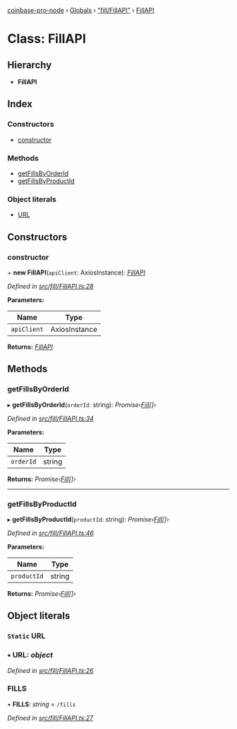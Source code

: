 [coinbase-pro-node](../README.md) › [Globals](../globals.md) › ["fill/FillAPI"](../modules/_fill_fillapi_.md) › [FillAPI](_fill_fillapi_.fillapi.md)

# Class: FillAPI

## Hierarchy

- **FillAPI**

## Index

### Constructors

- [constructor](_fill_fillapi_.fillapi.md#constructor)

### Methods

- [getFillsByOrderId](_fill_fillapi_.fillapi.md#getfillsbyorderid)
- [getFillsByProductId](_fill_fillapi_.fillapi.md#getfillsbyproductid)

### Object literals

- [URL](_fill_fillapi_.fillapi.md#static-url)

## Constructors

### constructor

\+ **new FillAPI**(`apiClient`: AxiosInstance): _[FillAPI](_fill_fillapi_.fillapi.md)_

_Defined in [src/fill/FillAPI.ts:28](https://github.com/bennyn/coinbase-pro-node/blob/0085625/src/fill/FillAPI.ts#L28)_

**Parameters:**

| Name        | Type          |
| ----------- | ------------- |
| `apiClient` | AxiosInstance |

**Returns:** _[FillAPI](_fill_fillapi_.fillapi.md)_

## Methods

### getFillsByOrderId

▸ **getFillsByOrderId**(`orderId`: string): _Promise‹[Fill](../interfaces/_fill_fillapi_.fill.md)[]›_

_Defined in [src/fill/FillAPI.ts:34](https://github.com/bennyn/coinbase-pro-node/blob/0085625/src/fill/FillAPI.ts#L34)_

**Parameters:**

| Name      | Type   |
| --------- | ------ |
| `orderId` | string |

**Returns:** _Promise‹[Fill](../interfaces/_fill_fillapi_.fill.md)[]›_

---

### getFillsByProductId

▸ **getFillsByProductId**(`productId`: string): _Promise‹[Fill](../interfaces/_fill_fillapi_.fill.md)[]›_

_Defined in [src/fill/FillAPI.ts:46](https://github.com/bennyn/coinbase-pro-node/blob/0085625/src/fill/FillAPI.ts#L46)_

**Parameters:**

| Name        | Type   |
| ----------- | ------ |
| `productId` | string |

**Returns:** _Promise‹[Fill](../interfaces/_fill_fillapi_.fill.md)[]›_

## Object literals

### `Static` URL

### ▪ **URL**: _object_

_Defined in [src/fill/FillAPI.ts:26](https://github.com/bennyn/coinbase-pro-node/blob/0085625/src/fill/FillAPI.ts#L26)_

### FILLS

• **FILLS**: _string_ = `/fills`

_Defined in [src/fill/FillAPI.ts:27](https://github.com/bennyn/coinbase-pro-node/blob/0085625/src/fill/FillAPI.ts#L27)_
